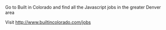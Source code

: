 Go to Built in Colorado and find all the Javascript jobs in the greater Denver area

Visit http://www.builtincolorado.com/jobs
